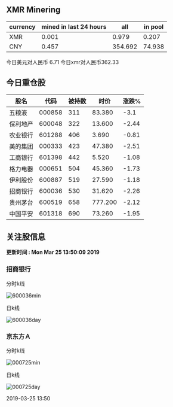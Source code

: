 ## XMR Minering

|currency|mined in last 24 hours|all|in pool|
|---|---|---|---|
|XMR|0.001|0.979|0.207|
|CNY|0.457|354.692|74.938|

今日美元对人民币 6.71	今日xmr对人民币362.33


## 今日重仓股 

|股名|代码|被持数|时价|涨跌%|
|---|---|---|---|---|
|五粮液|000858|311|83.380|-3.1|
|保利地产|600048|322|13.600|-2.44|
|农业银行|601288|406|3.690|-0.81|
|美的集团|000333|423|47.380|-2.51|
|工商银行|601398|442|5.520|-1.08|
|格力电器|000651|504|45.360|-1.73|
|伊利股份|600887|519|27.590|-1.18|
|招商银行|600036|530|31.620|-2.26|
|贵州茅台|600519|658|777.200|-2.12|
|中国平安|601318|690|73.260|-1.95|

## 关注股信息
**更新时间 : Mon Mar 25 13:50:09 2019**
### 招商银行 
分时k线

![600036min](http://image.sinajs.cn/newchart/min/n/sh600036.gif)

日k线

![600036day](http://image.sinajs.cn/newchart/daily/n/sh600036.gif)

### 京东方Ａ 
分时k线

![000725min](http://image.sinajs.cn/newchart/min/n/sz000725.gif)

日k线

![000725day](http://image.sinajs.cn/newchart/daily/n/sz000725.gif)

2019-03-25 13:50